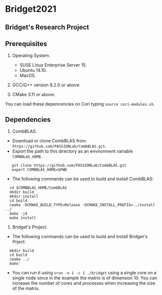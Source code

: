 # Bridget2021
## Bridget's Research Project

## Prerequisites

1. Operating System.
    *  SUSE Linux Enterprise Server 15.
    *  Ubuntu 14.10.
    *  MacOS.
    
2. GCC/G++ version 8.2.0 or above.

3. CMake 3.11 or above.

You can load these depencencies on Cori typing `source cori-modules.sh`.

## Dependencies
    
1. CombBLAS.
  * Download or clone CombBLAS from `https://github.com/PASSIONLab/CombBLAS.git`.
  * Export the path to this directory as an environment variable `COMBBLAS_HOME`.
   ```
      git clone https://github.com/PASSIONLab/CombBLAS.git
      export COMBBLAS_HOME=$PWD
   ```
  * The following commands can be used to build and install CombBLAS:
  ```
    cd $COMBBLAS_HOME/CombBLAS
    mkdir build
    mkdir install
    cd build
    cmake -DCMAKE_BUILD_TYPE=Release -DCMAKE_INSTALL_PREFIX=../install ../
    make -j4
    make install         
  ```
1. Bridget's Project.
  * The following commands can be used to build and install Bridget's Prject:
  ```
    mkdir build
    cd build
    cmake ../
    make`       
  ```
  * You can run it using `srun -n 1 -c 1 ./bridget` using a single core on a single node since in the example the matrix is of dimension 10. You can increase the number of cores and processes when increasing the size of the matrix.

